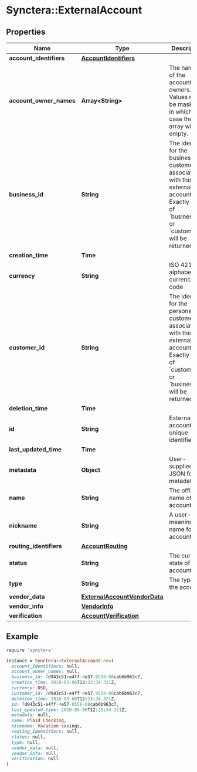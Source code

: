 # Synctera::ExternalAccount

## Properties

| Name | Type | Description | Notes |
| ---- | ---- | ----------- | ----- |
| **account_identifiers** | [**AccountIdentifiers**](AccountIdentifiers.md) |  |  |
| **account_owner_names** | **Array&lt;String&gt;** | The names of the account owners. Values may be masked, in which case the array will be empty.  |  |
| **business_id** | **String** | The identifier for the business customer associated with this external account. Exactly one of &#x60;business_id&#x60; or &#x60;customer_id&#x60; will be returned.  | [optional] |
| **creation_time** | **Time** |  |  |
| **currency** | **String** | ISO 4217 alphabetic currency code | [optional] |
| **customer_id** | **String** | The identifier for the personal customer associated with this external account. Exactly one of &#x60;customer_id&#x60; or &#x60;business_id&#x60; will be returned.  | [optional] |
| **deletion_time** | **Time** |  | [optional] |
| **id** | **String** | External account unique identifier | [readonly] |
| **last_updated_time** | **Time** |  |  |
| **metadata** | **Object** | User-supplied JSON format metadata. | [optional] |
| **name** | **String** | The official name of the account | [optional] |
| **nickname** | **String** | A user-meaningful name for the account | [optional] |
| **routing_identifiers** | [**AccountRouting**](AccountRouting.md) |  |  |
| **status** | **String** | The current state of the account |  |
| **type** | **String** | The type of the account |  |
| **vendor_data** | [**ExternalAccountVendorData**](ExternalAccountVendorData.md) |  | [optional] |
| **vendor_info** | [**VendorInfo**](VendorInfo.md) |  | [optional] |
| **verification** | [**AccountVerification**](AccountVerification.md) |  |  |

## Example

```ruby
require 'synctera'

instance = Synctera::ExternalAccount.new(
  account_identifiers: null,
  account_owner_names: null,
  business_id: 7d943c51-e4ff-4e57-9558-08cab6b963c7,
  creation_time: 2010-05-06T12:23:34.321Z,
  currency: USD,
  customer_id: 7d943c51-e4ff-4e57-9558-08cab6b963c7,
  deletion_time: 2010-05-06T12:23:34.321Z,
  id: 7d943c51-e4ff-4e57-9558-08cab6b963c7,
  last_updated_time: 2010-05-06T12:23:34.321Z,
  metadata: null,
  name: Plaid Checking,
  nickname: Vacation savings,
  routing_identifiers: null,
  status: null,
  type: null,
  vendor_data: null,
  vendor_info: null,
  verification: null
)
```

